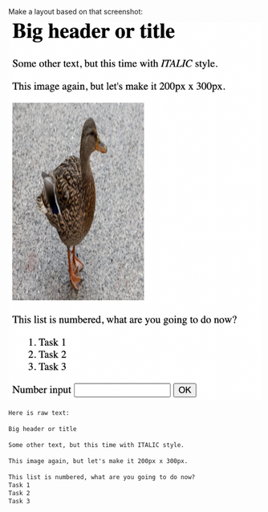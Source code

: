 Make a layout based on that screenshot:


![](task.png)

```
Here is raw text:

Big header or title

Some other text, but this time with ITALIC style.

This image again, but let's make it 200px x 300px.

This list is numbered, what are you going to do now?
Task 1
Task 2
Task 3
```
